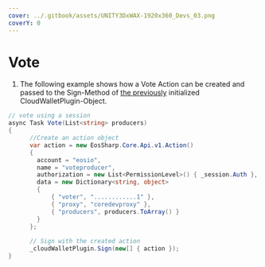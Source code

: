 ```yaml
---
cover: ../.gitbook/assets/UNITY3DxWAX-1920x360_Devs_03.png
coverY: 0
---
```


# Vote

1. The following example shows how a Vote Action can be created and passed to the Sign-Method of [the previously](https://liquiidio.gitbook.io/unity-plugin-suite/v/wcwunity/examples/example\_a) initialized CloudWalletPlugin-Object.

```csharp
// vote using a session
async Task Vote(List<string> producers)
{
      //Create an action object
      var action = new EosSharp.Core.Api.v1.Action()
      {
        account = "eosio",
        name = "voteproducer",
        authorization = new List<PermissionLevel>() { _session.Auth },
        data = new Dictionary<string, object>
        {
            { "voter", "............1" },
            { "proxy", "coredevproxy" },
            { "producers", producers.ToArray() }
        }
      };
		
      // Sign with the created action
      _cloudWalletPlugin.Sign(new[] { action });
}
```
